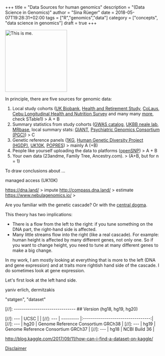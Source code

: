 +++
title = "Data Sources for human genomics"
description = "(Data Science in Genomics)"
author = "Sina R&uuml;eger"
date = 2018-05-07T19:28:31+02:00
tags = ["R","genomics","data"]
category = ["concepts", "data science in genomics"]
draft = true
+++


<img src="/post/types_of_data.jpeg" alt="This is me." align="middle" style="width: 200px;"/>

In principle, there are five sources for genomic data: 

1. Local study cohorts ([UK Biobank](http://www.ukbiobank.ac.uk/), [Health and Retirement Study](http://hrsonline.isr.umich.edu/), [CoLaus](https://www.colaus-psycolaus.ch/colaus/), [Cebu Longitudinal Health and Nutrition Survey](http://www.cpc.unc.edu/projects/cebu/about) and many many [more](https://media.nature.com/original/nature-assets/nature/journal/v542/n7640/extref/nature21039-s2.xlsx), check STable1) > A + B
2. Summary statistics from study cohorts ([GWAS catalog](https://www.ebi.ac.uk/gwas/), [UKBB neale lab](https://nealelab.github.io/UKBB_ldsc/), [MRbase](http://www.mrbase.org/), local summary stats: [GIANT](https://portals.broadinstitute.org/collaboration/giant/index.php/GIANT_consortium_data_files), [Psychiatric Genomics Consortium (PGC)](https://www.med.unc.edu/pgc/results-and-downloads))  > C
3. Genetic reference panels ([1KG](http://www.internationalgenome.org/), [Human Genetic Diversity Project (HGDP)](http://www.hagsc.org/hgdp/files.html), [UK10K](https://www.uk10k.org/data_access.html), [POPRES](https://www.ncbi.nlm.nih.gov/projects/gap/cgi-bin/dataset.cgi?study_id=phs000145.v4.p2&phv=173964&phd=&pha=&pht=2998&phvf=&phdf=&phaf=&phtf=&dssp=1&consent=&temp=1)) > mainly A (+B)
4. People like yourself uploading the data to platforms ([openSNP](https://opensnp.org/)) > A + B
5. Your own data (23andme, Family Tree, Ancestry.com). > (A+B, but for n = 1)

To draw conclusions about ... 

managed access (UK10K)

https://dna.land/ > impute
http://compass.dna.land/ > estimate
https://www.nebulagenomics.io/ > 



Are you familiar with the genetic cascade? Or with the [central dogma](https://en.wikipedia.org/wiki/Central_dogma_of_molecular_biology).

This theory has two implications:

- There is a flow from the left to the right: if you tune something on the DNA part, the right-hand side is affected. 
- Many little streams flow into the right (like a real cascade). For example: human height is affected by many different genes, not only one. So if you want to change height, you need to tune at many different genes to make a big change. 

In my work, I am mostly looking at everything that is more to the left (DNA and gene expression) and at traits more rightish hand side of the cascade. I do sometimes look at gene expression. 

Let's first look at the left hand side. 



yaniv erlich, dermitzakis




"statgen", "dataset"

[//]: ------------------------------- ## Version (hg18, hg19, hg20)

[//]: --- | UCSC | |
[//]: --- | --------- |:----------------------------------:|
[//]: --- | hg20 | Genome Reference Consortium GRCh38 |
[//]: --- | hg19 | Genome Reference Consortium GRCh37 |
[//]: --- | hg18 | NCBI Build 36 |

http://blog.kaggle.com/2017/09/11/how-can-i-find-a-dataset-on-kaggle/

 [Disclaimer](https://sinarueeger.github.io/2018/05/07/post/2018-05-07-why-DS-for-genomics.md)
 
